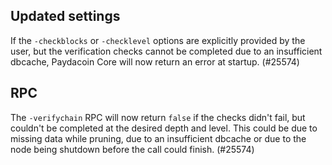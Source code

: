 Updated settings
----------------

If the `-checkblocks` or `-checklevel` options are explicitly provided by the
user, but the verification checks cannot be completed due to an insufficient
dbcache, Paydacoin Core will now return an error at startup. (#25574)

RPC
---
The `-verifychain` RPC will now return `false` if the checks didn't fail,
but couldn't be completed at the desired depth and level. This could be due
to missing data while pruning, due to an insufficient dbcache or due to
the node being shutdown before the call could finish. (#25574)
